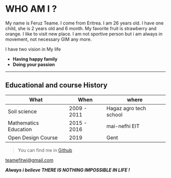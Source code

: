 # WHO AM I ?

My name is Feruz Teame. I come from Eritrea. I am 26 years old. I have one child, she is 2 years old and 6 month. My favorite fruit is strawberry and orange. I like to visit new place. I am not sportive person but i am always in movement, not necessary GIM any more.

I have two vision in My life
* **Having happy family**
* **Doing your passion**
_____________________________
## Educational and course History

What | When | where 
-----| ------- |--------
Soil science | 2009 - 2011 | Hagaz agro tech school 
Mathematics Education | 2015 - 2016 | mai-nefhi EIT 
Open Design Course | 2019 | Gent 

>You can find me in 
<a href="https://github.com/Feruzteame"> Github</a> 
>
<teamefitwi@gmail.com> 

***Always i believe THERE IS NOTHING IMPOSSIBLE IN LIFE !***
